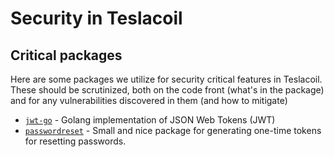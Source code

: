 # Security in Teslacoil

## Critical packages

Here are some packages we utilize for security critical features in Teslacoil. These should
be scrutinized, both on the code front (what's in the package) and for any vulnerabilities
discovered in them (and how to mitigate)

- [`jwt-go`](https://godoc.org/github.com/dgrijalva/jwt-go) - Golang implementation of JSON Web Tokens (JWT)
- [`passwordreset`](https://godoc.org/github.com/dchest/passwordreset) - Small and nice package for generating one-time tokens for resetting passwords. 